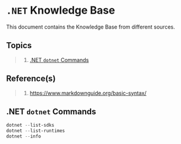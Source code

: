 # `.NET` Knowledge Base

This document contains the Knowledge Base from different sources.

## Topics

> 1. [.NET `dotnet` Commands](#net-dotnet-commands)

## Reference(s)

> 1. <https://www.markdownguide.org/basic-syntax/>

## .NET `dotnet` Commands

```powershell
dotnet --list-sdks
dotnet --list-runtimes
dotnet --info
```
